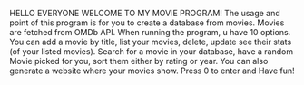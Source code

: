HELLO EVERYONE WELCOME TO MY MOVIE PROGRAM!
The usage and point of this program is for you to create a database
from movies. Movies are fetched from OMDb API.
When running the program, u have 10 options.
You can add a movie by title, list your movies, delete, update
see their stats (of your listed movies). Search for a movie in 
your database, have a random Movie picked for you, sort them
either by rating or year.
You can also generate a website where your movies show.
Press 0 to enter and Have fun!
